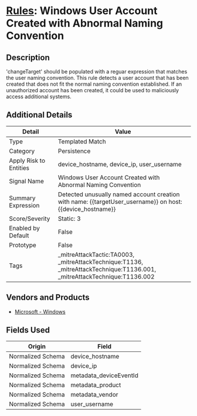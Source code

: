 # [Rules](README.md): Windows User Account Created with Abnormal Naming Convention

## Description
'changeTarget' should be populated with a reguar expression that matches the user naming convention. This rule detects a user account that has been created that does not fit the normal naming convention established. If an unauthorized account has been created, it could be used to maliciously access additional systems.

## Additional Details
|Detail|Value|
|----|----|
|Type|Templated Match|
|Category|Persistence|
|Apply Risk to Entities|device_hostname, device_ip, user_username|
|Signal Name|Windows User Account Created with Abnormal Naming Convention|
|Summary Expression|Detected unusually named account creation with name: {{targetUser_username}} on host: {{device_hostname}}|
|Score/Severity|Static: 3|
|Enabled by Default|False|
|Prototype|False|
|Tags|_mitreAttackTactic:TA0003, _mitreAttackTechnique:T1136, _mitreAttackTechnique:T1136.001, _mitreAttackTechnique:T1136.002|
## Vendors and Products
- [Microsoft - Windows](../products/1ff7546c-cb36-4a24-87f7-89d2cecc5761.md)


## Fields Used

|Origin|Field|
|----|----|
|Normalized Schema|device_hostname|
|Normalized Schema|device_ip|
|Normalized Schema|metadata_deviceEventId|
|Normalized Schema|metadata_product|
|Normalized Schema|metadata_vendor|
|Normalized Schema|user_username|


